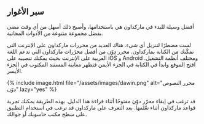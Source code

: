 ## سبر الأغوار

 أفضل وسيلة للبدء في ماركداون هي باستخدامها، وأصبح ذلك أسهل من أي وقت مضى بفضل مجموعة متنوعة من الأدوات المجانية.

لست مضطرًا لتنزيل أي شيء. هناك العديد من محررات ماركداون على الإنترنت التي تمكّنك من الكتابة بماركداون. محرر [دوّن](http://dawin.io) من أفضل محرّرات ماركداون التي تدعم اللغة العربية على الإنترنت بحيث يمكنك تنصيبه على iOS و Android ومختلف أنظمة التشغيل. افتح الموقع وابدأ في الكتابة في الجزء الأيمن فتظهر معاينة المستند المكتوب في الجزء الأيسر.

{% include image.html file="/assets/images/dawin.png" alt="محرر النصوص دوّن" lazy="yes" %}

قد ترغب في إبقاء محرّر دوّن مفتوحًا أثناء قراءة هذا الدليل. بهذه الطريقة يمكنك تجربة قواعد ماركداون أثناء تعّلمها. بعد التعرف على ماركداون قد ترغب في استخدام التطبيق على سطح مكتب حاسوبك أو جوالك.
